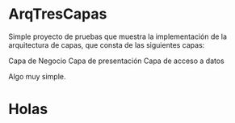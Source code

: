 # ArqTresCapas
Simple proyecto de pruebas que muestra la implementación de la arquitectura de capas, que consta de las siguientes capas:

Capa de Negocio
Capa de presentación 
Capa de acceso a datos 

Algo muy simple.

# Holas

